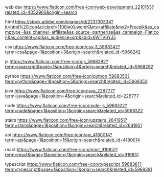 web dev
https://www.flaticon.com/free-icon/web-development_2210153?related_id=4052960&origin=search

html
https://stock.adobe.com/images/id/223730334?k=html%20icon&clickref=1100lwXuwemK&mv=affiliate&mv2=Freepik&as_camptype=&as_channel=affiliate&as_source=partnerize&as_campaign=Flaticon&as_content=api&as_audience=srp&sdid=6WTV6YJ5

css
https://www.flaticon.com/free-icon/css-3_5968242?term=css&page=1&position=3&origin=search&related_id=5968242

js
https://www.flaticon.com/free-icon/js_5968292?term=javascript&page=1&position=4&origin=search&related_id=5968292

python
https://www.flaticon.com/free-icon/python_5968350?term=python&page=1&position=5&origin=search&related_id=5968350

java
https://www.flaticon.com/free-icon/java_226777?term=java&page=1&position=4&origin=search&related_id=226777

node
https://www.flaticon.com/free-icon/node-js_5968322?term=node&page=1&position=1&origin=search&related_id=5968322

stairs
https://www.flaticon.com/free-icon/upstairs_2641951?term=stairs&page=1&position=1&origin=search&related_id=2641951

api
https://www.flaticon.com/free-icon/api_4180014?term=api&page=1&position=16&origin=search&related_id=4180014

react
https://www.flaticon.com/free-icon/react_919851?term=react&page=1&position=1&origin=search&related_id=919851

typescript
https://www.flaticon.com/free-icon/typescript_5968381?term=typescript&page=1&position=1&origin=search&related_id=5968381
